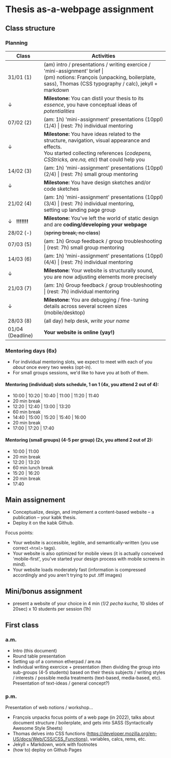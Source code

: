 # Thesis as-a-webpage assignment

## Class structure

### Planning

| Class  | Activities|
| -------- | ---------------------|
| 31/01 (1) | (am) intro / presentations / writing exercice / 'mini-assignment' brief \| <br> (pm) notions: François (unpacking, boilerplate, sass), Thomas (CSS typography / calc), jekyll + markdown |
| ↓ | **Milestone:** You can distil your thesis to its *essence*, you have conceptual ideas of *potentialities*|
| 07/02 (2) | (am: 1h) 'mini-assignment' presentations (10ppl) (1/4) \| (rest: 7h) individual mentoring |
| ↓ | **Milestone:** You have ideas related to the structure, navigation, visual appearance and effects. <br> You started collecting references (*codepens, CSStricks, are.na, etc*) that could help you |
| 14/02 (3) | (am: 1h) 'mini-assignment' presentations (10ppl) (2/4) \| (rest: 7h) small group mentoring |
| ↓ | **Milestone:** You have design sketches and/or code sketches |
| 21/02 (4) | (am: 1h) 'mini-assignment' presentations (10ppl) (3/4) \| (rest: 7h) individual mentoring, <br> setting up landing page group |
| ↓ &nbsp; **!!!!!!!** | **Milestone:** You've left the world of static design and are **coding/developing your webpage** |
| 28/02 (-) | (~~spring break, no class~~) |
| 07/03 (5) | (am: 1h) Group feedback / group troubleshooting \| (rest: 7h) small group mentoring |
| 14/03 (6) | (am: 1h) 'mini-assignment' presentations (10ppl) (4/4) \| (rest: 7h) individual mentoring |
| ↓ | **Milestone:** Your website is structurally sound, you are now adjusting elements more precisely |
| 21/03 (7) | (am: 1h) Group feedback / group troubleshooting \| (rest: 7h) individual mentoring |
| ↓ | **Milestone:** You are debugging / fine-tuning details across several screen sizes (mobile/desktop) |
| 28/03 (8) | (all day) help desk, *write your name* |
| 01/04 (Deadline) | **Your website is online (yay!)** |

### Mentoring days (6x)

- For individual mentoring slots, we expect to meet with each of you *about* once every two weeks (opt-in).
- For small groups sessions, we'd like to have you at both of them.

#### Mentoring (individual) slots schedule, 1 on 1 (4x, you attend 2 out of 4):

- 10:00  |  10:20 | 10:40 | 11:00 | 11:20 | 11:40
- 20 min break
- 12:20 | 12:40 | 13:00 | 13:20
- 60 min break
- 14:40 | 15:00 | 15:20 | 15:40 | 16:00
- 20 min break
- 17:00 | 17:20 | 17:40

#### Mentoring (small groups) (4-5 per group) (2x, you attend 2 out of 2):

- 10:00 | 11:00
- 20 min break
- 12:20 | 13:20
- 60 min lunch break
- 15:20 | 16:20
- 20 min break
- 17:40

## Main assignement

- Conceptualize, design, and implement a content-based website &ndash; a publication &ndash; your kabk thesis.
- Deploy it on the kabk Github.

Focus points:

- Your website is accessible, legible, and semantically-written (you use correct `<html>` tags).
- Your website is also optimized for mobile views (it is actually conceived 'mobile-first', you've started your design process with mobile screens in mind).
- Your website loads moderately fast (information is compressed accordingly and you aren't trying to put .tiff images)

## Mini/bonus assignment

- present a website of your choice in 4 min (*1/2 pecha kucha*, 10 slides of 20sec) x 10 students per session (1h)

## First class

### a.m.

- Intro (this document)
- Round table presentation
- Setting up of a common etherpad / are.na
- Individual writing exercice + presentation (then dividing the group into sub-groups (4-5 students) based on their thesis subjects / writing styles / interests / possible media treatments (text-based, media-based, etc). Presentation of text-ideas / general concept?)

### p.m.

Presentation of web notions / workshop...

- François unpacks focus points of a web page (in 2022), talks about document structure / boilerplate, and gets into SASS (Syntactically Awesome Style Sheets)
- Thomas delves into CSS functions (https://developer.mozilla.org/en-US/docs/Web/CSS/CSS_Functions), variables, calcs, rems, etc.
- Jekyll + Markdown, work with footnotes
- (how to) deploy on Github Pages
